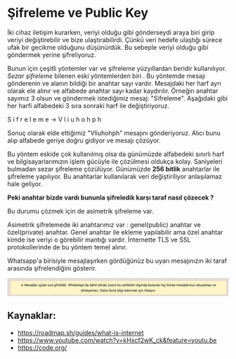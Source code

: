 # Şifreleme ve Public Key

İki cihaz iletişim kurarken, veriyi olduğu gibi gönderseydi araya biri girip veriyi değiştirebilir ve bize ulaştırabilirdi. Çünkü veri hedefe ulaştığı sürece ufak bir gecikme olduğunu düşünürdük. Bu sebeple veriyi olduğu gibi göndermek yerine şifreliyoruz. 

Bunun için çeşitli yöntemler var ve şifreleme yüzyıllardan beridir kullanılıyor. *Sezar şifreleme* bilenen eski yöntemlerden biri . Bu yöntemde mesajı gönderenin ve alanın bildiği bir anahtar sayı vardır. Mesajdaki her harf ayrı olarak ele alınır ve alfabede anahtar sayı kadar kaydırılır. Örneğin anahtar sayımız 3 olsun ve göndermek istediğimiz mesaj: "Sifreleme".  Aşağıdaki gibi her harfi alfabedeki 3 sıra sonraki harf ile değiştiriyoruz.

S i f r e l e m e  -> V l i u h o h p h 

Sonuç olarak elde ettiğimiz "Vliuhohph" mesajını gönderiyoruz. Alıcı bunu alıp alfabede geriye doğru gidiyor ve mesajı çözüyor. 

Bu yöntem eskide çok kullanılmış olsa da günümüzde alfabedeki sınırlı harf ve bilgisayarlarımızın işlem gücüyle ile çözülmesi oldukça kolay. Saniyeleri bulmadan sezar şifreleme çözülüyor. Günümüzde **256 bitlik** anahtarlar ile şifreleme yapılıyor. Bu anahtarlar kullanılarak veri değiştiriliyor anlaşılamaz hale geliyor.

**Peki anahtar bizde vardı bununla şifreledik karşı taraf nasıl çözecek ?**

Bu durumu çözmek için de asimetrik şifreleme var.

Asimetrik şifrelemede iki anahtarımız var : genel(public) anahtar ve özel(private) anahtar. Genel anahtar ile ekleme yapılabilir ama özel anahtar kimde ise veriyi o görebilir mantığı vardır. İnternette TLS ve SSL protokollerinde de bu yöntem temel alınır.

Whatsapp'a birisiyle mesajlaşırken gördüğünüz bu uyarı mesajınızın iki taraf arasında şifrelendiğini gösterir.

![image-20210210161356734](figures/whasapp-sifreleme.png)

## Kaynaklar:
- https://roadmap.sh/guides/what-is-internet
- https://www.youtube.com/watch?v=kHxcf2wK_ck&feature=youtu.be
- https://code.org/

